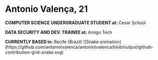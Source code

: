 <h1> Antonio Valença,  21 </h1>
<p> <strong> COMPUTER SCIENCE UNDERGRADUATE STUDENT at: </strong> Cesar School </p>
<p> <strong> DATA SECURITY AND DEV. TRAINEE at: </strong> Amigo Tech </p>
<p> <strong> CURRENTLY BASED in: </strong> Recife (Brazil)
![Snake animation](https://github.com/antoniotvalenca/antoniotvalenca/blob/output/github-contribution-grid-snake.svg)
</div>
